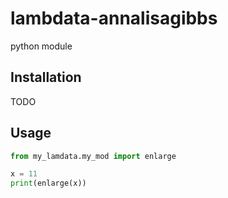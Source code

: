 # lambdata-annalisagibbs
python module

## Installation

TODO

## Usage

```py
from my_lamdata.my_mod import enlarge

x = 11
print(enlarge(x))
```